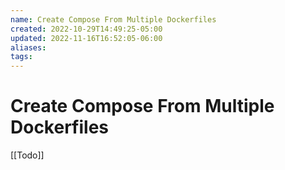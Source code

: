 ```yaml
---
name: Create Compose From Multiple Dockerfiles
created: 2022-10-29T14:49:25-05:00
updated: 2022-11-16T16:52:05-06:00
aliases: 
tags: 
---
```

# Create Compose From Multiple Dockerfiles

[[Todo]]